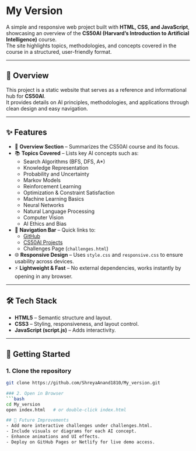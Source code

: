 # My Version

A simple and responsive web project built with **HTML, CSS, and JavaScript**, showcasing an overview of the **CS50AI (Harvard’s Introduction to Artificial Intelligence)** course.  
The site highlights topics, methodologies, and concepts covered in the course in a structured, user-friendly format.

---

## 📖 Overview
This project is a static website that serves as a reference and informational hub for **CS50AI**.  
It provides details on AI principles, methodologies, and applications through clean design and easy navigation.

---

## ✨ Features
- 📌 **Overview Section** – Summarizes the CS50AI course and its focus.  
- 📚 **Topics Covered** – Lists key AI concepts such as:
  - Search Algorithms (BFS, DFS, A*)
  - Knowledge Representation
  - Probability and Uncertainty
  - Markov Models
  - Reinforcement Learning
  - Optimization & Constraint Satisfaction
  - Machine Learning Basics
  - Neural Networks
  - Natural Language Processing
  - Computer Vision
  - AI Ethics and Bias  
- 🔗 **Navigation Bar** – Quick links to:
  - [GitHub](https://github.com/ShreyaAnand1810)  
  - [CS50AI Projects](https://cs50.me/cs50ai)  
  - Challenges Page (`challenges.html`)  
- 🌐 **Responsive Design** – Uses `style.css` and `responsive.css` to ensure usability across devices.  
- ⚡ **Lightweight & Fast** – No external dependencies, works instantly by opening in any browser.  

---

## 🛠 Tech Stack
- **HTML5** – Semantic structure and layout.  
- **CSS3** – Styling, responsiveness, and layout control.  
- **JavaScript (script.js)** – Adds interactivity.  

---

## 🚀 Getting Started

### 1. Clone the repository
```bash
git clone https://github.com/ShreyaAnand1810/My_version.git

### 2. Open in Browser
```bash
cd My_version
open index.html   # or double-click index.html

## 📌 Future Improvements
- Add more interactive challenges under challenges.html.
- Include visuals or diagrams for each AI concept.
- Enhance animations and UI effects.
- Deploy on GitHub Pages or Netlify for live demo access.
